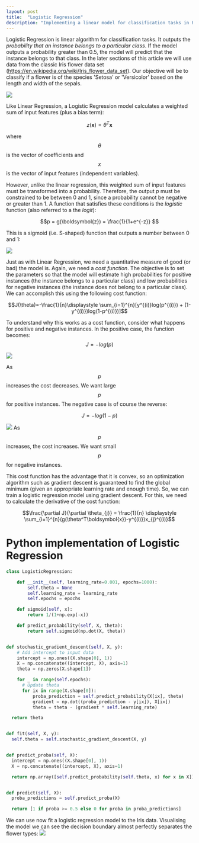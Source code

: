```yaml
---
layout: post
title:  "Logistic Regression"
description: "Implementing a linear model for classification tasks in Python"
---
```


Logistic Regression is linear algorithm for classification tasks. It outputs the *probability that an instance belongs to a particular class*. If the model outputs a probability greater than 0.5, the model will predict that the instance belongs to that class. In the later sections of this article we will use data from the classic Iris flower data set (https://en.wikipedia.org/wiki/Iris_flower_data_set). Our objective will be to classify if a flower is of the species 'Setosa' or 'Versicolor' based on the length and width of the sepals.

![](/assets/setosa_versicolor.png)

Like Linear Regression, a Logistic Regression model calculates a weighted sum of input features (plus a bias term):

$$z(\boldsymbol{x}) = \theta^T\boldsymbol{x}$$

where $$\theta$$ is the vector of coefficients and $$x$$ is the vector of input features (independent variables).

However, unlike the linear regression, this weighted sum of input features must be transformed into a probability. Therefore, the output *p* must be constrained to be between 0 and 1, since a probability cannot be negative or greater than 1. A function that satisfies these conditions is the *logistic* function (also referred to a the *logit*):

$$p = g(\boldsymbol{z}) = \frac{1}{1+e^{-z}} $$

This is a sigmoid (i.e. S-shaped) function that outputs a number between 0 and 1:

![](/assets/logit.png)

Just as with Linear Regression, we need a quantitative measure of good (or bad) the model is. Again, we need a *cost function*. The objective is to set the parameters so that the model will estimate high probabilities for positive instances (the instance belongs to a particular class) and low probabilities for negative instances (the instance does not belong to a particular class). We can accomplish this using the following cost function:

$$J(\theta)=-\frac{1}{n}\displaystyle \sum_{i=1}^{n}[y^{(i)}log(p^{(i)}) + (1-y^{(i)})log(1-p^{(i)})]$$

To understand why this works as a cost function, consider what happens for positive and negative instances. In the positive case, the function becomes:
$$J=-log(p)$$

![](/assets/positive_instance_cost.png)

As $$p$$ increases the cost decreases. We want large $$p$$ for positive instances. The negative case is of course the reverse:

$$J=-log(1-p)$$

![](/assets/negative_instance_cost.png)
As $$p$$ increases, the cost increases. We want small $$p$$for negative instances.

This cost function has the advantage that it is convex, so an optimization algorithm such as gradient descent is guaranteed to find the global minimum (given an appropriate learning rate and enough time). So, we can train a logistic regression model using gradient descent. For this, we need to calculate the derivative of the cost function:

$$\frac{\partial J}{\partial \theta_{j}} = \frac{1}{n} \displaystyle \sum_{i=1}^{n}(g(\theta^T\boldsymbol{x})-y^{(i)})x_{j}^{(i)}$$

# Python implementation of Logistic Regression

```python
class LogisticRegression:

    def __init__(self, learning_rate=0.001, epochs=1000):
        self.theta = None
        self.learning_rate = learning_rate
        self.epochs = epochs

    def sigmoid(self, x):
        return 1/(1+np.exp(-x))

    def predict_probability(self, X, theta):
        return self.sigmoid(np.dot(X, theta))


def stochastic_gradient_descent(self, X, y):
    # Add intercept to input data
    intercept = np.ones((X.shape[0], 1))
    X = np.concatenate((intercept, X), axis=1)
    theta = np.zeros(X.shape[1])

    for _ in range(self.epochs):
      # Update theta
      for ix in range(X.shape[0]):
          proba_prediction = self.predict_probability(X[ix], theta)
          gradient = np.dot((proba_prediction - y[ix]), X[ix])
          theta = theta - (gradient * self.learning_rate)

  return theta


def fit(self, X, y):
  self.theta = self.stochastic_gradient_descent(X, y)


def predict_proba(self, X):
  intercept = np.ones((X.shape[0], 1))
  X = np.concatenate((intercept, X), axis=1)

  return np.array([self.predict_probability(self.theta, x) for x in X])


def predict(self, X):
  proba_predictions = self.predict_proba(X)

  return [1 if proba >= 0.5 else 0 for proba in proba_predictions]
```

We can use now fit a logistic regression model to the Iris data. Visualising the model we can see the decision boundary almost perfectly separates the flower types:
 ![](/assets/decision_boundary.png)
